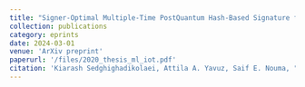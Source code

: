 ```yaml
---
title: "Signer-Optimal Multiple-Time PostQuantum Hash-Based Signature for Heterogeneous IoT Systems"
collection: publications
category: eprints
date: 2024-03-01
venue: 'ArXiv preprint'
paperurl: '/files/2020_thesis_ml_iot.pdf'
citation: 'Kiarash Sedghighadikolaei, Attila A. Yavuz, Saif E. Nouma, "Signer-Optimal Multiple-Time PostQuantum Hash-Based Signature for Heterogeneous IoT Systems", ArXiv preprint arXiv.2411.01380, November 2024. (Submitted to Elsevier Internet of Things)'
---
```

